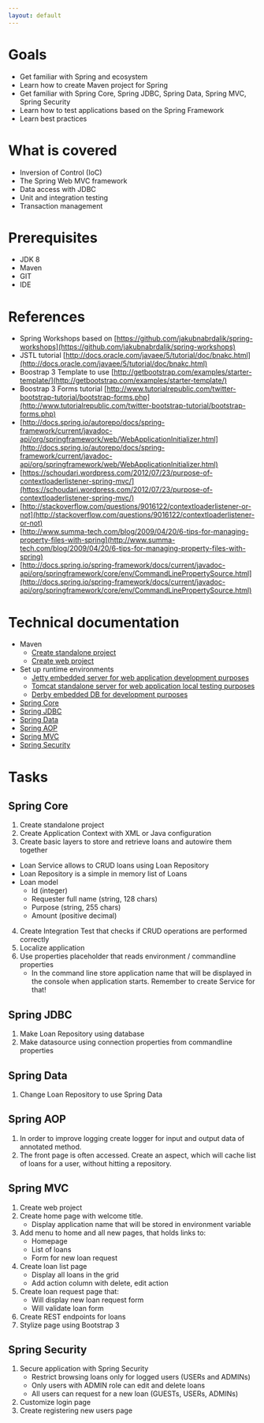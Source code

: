 ```yaml
---
layout: default
---
```


# Goals
* Get familiar with Spring and ecosystem
* Learn how to create Maven project for Spring
* Get familiar with Spring Core, Spring JDBC, Spring Data, Spring MVC, Spring Security
* Learn how to test applications based on the Spring Framework
* Learn best practices

# What is covered
* Inversion of Control (IoC)
* The Spring Web MVC framework
* Data access with JDBC
* Unit and integration testing
* Transaction management

# Prerequisites

* JDK 8
* Maven
* GIT
* IDE

# References
* Spring Workshops based on [https://github.com/jakubnabrdalik/spring-workshops](https://github.com/jakubnabrdalik/spring-workshops)
* JSTL tutorial [http://docs.oracle.com/javaee/5/tutorial/doc/bnakc.html](http://docs.oracle.com/javaee/5/tutorial/doc/bnakc.html)
* Boostrap 3 Template to use [http://getbootstrap.com/examples/starter-template/](http://getbootstrap.com/examples/starter-template/)
* Boostrap 3 Forms tutorial [http://www.tutorialrepublic.com/twitter-bootstrap-tutorial/bootstrap-forms.php](http://www.tutorialrepublic.com/twitter-bootstrap-tutorial/bootstrap-forms.php)
* [http://docs.spring.io/autorepo/docs/spring-framework/current/javadoc-api/org/springframework/web/WebApplicationInitializer.html](http://docs.spring.io/autorepo/docs/spring-framework/current/javadoc-api/org/springframework/web/WebApplicationInitializer.html)
* [https://schoudari.wordpress.com/2012/07/23/purpose-of-contextloaderlistener-spring-mvc/](https://schoudari.wordpress.com/2012/07/23/purpose-of-contextloaderlistener-spring-mvc/)
* [http://stackoverflow.com/questions/9016122/contextloaderlistener-or-not](http://stackoverflow.com/questions/9016122/contextloaderlistener-or-not)
* [http://www.summa-tech.com/blog/2009/04/20/6-tips-for-managing-property-files-with-spring](http://www.summa-tech.com/blog/2009/04/20/6-tips-for-managing-property-files-with-spring)
* [http://docs.spring.io/spring-framework/docs/current/javadoc-api/org/springframework/core/env/CommandLinePropertySource.html](http://docs.spring.io/spring-framework/docs/current/javadoc-api/org/springframework/core/env/CommandLinePropertySource.html)

# Technical documentation

* Maven
  * [Create standalone project]({{site.kospiotrPageURL}}wiki/maven#standalone-project)
  * [Create web project]({{site.kospiotrPageURL}}wiki/maven#web-project)
* Set up runtime environments
  * [Jetty embedded server for web application development purposes]({{site.kospiotrPageURL}}wiki/maven#jetty)
  * [Tomcat standalone server for web application local testing purposes]({{site.kospiotrPageURL}}wiki/tomcat)
  * [Derby embedded DB for development purposes]({{site.kospiotrPageURL}}wiki/maven#database)
* [Spring Core]({{site.kospiotrPageURL}}wiki/spring-core-presentation)
* [Spring JDBC]({{site.kospiotrPageURL}}wiki/spring-jdbc)
* [Spring Data]({{site.kospiotrPageURL}}wiki/spring-data)
* [Spring AOP]({{site.kospiotrPageURL}}wiki/spring-aop)
* [Spring MVC]({{site.kospiotrPageURL}}wiki/spring-mvc)
* [Spring Security]({{site.kospiotrPageURL}}wiki/spring-security)

# Tasks

## Spring Core

1. Create standalone project
2. Create Application Context with XML or Java configuration
3. Create basic layers to store and retrieve loans and autowire them together
  * Loan Service allows to CRUD loans using Loan Repository
  * Loan Repository is a simple in memory list of Loans
  * Loan model
      * Id (integer)
      * Requester full name (string, 128 chars)
      * Purpose (string, 255 chars)
      * Amount (positive decimal)
4. Create Integration Test that checks if CRUD operations are performed correctly
5. Localize application
6. Use properties placeholder that reads environment / commandline properties
	* In the command line store application name that will be displayed in the console when application starts. Remember to create Service for that!

## Spring JDBC

1. Make Loan Repository using database
2. Make datasource using connection properties from commandline properties

## Spring Data

1. Change Loan Repository to use Spring Data

## Spring AOP

1. In order to improve logging create logger for input and output data of annotated method.
2. The front page is often accessed. Create an aspect, which will cache list of loans for a user, without hitting a repository.

## Spring MVC

1. Create web project
2. Create home page with welcome title. 
	* Display application name that will be stored in environment variable
3. Add menu to home and all new pages, that holds links to:
	* Homepage
    * List of loans
    * Form for new loan request
4. Create loan list page
	* Display all loans in the grid
	* Add action column with delete, edit action
5. Create loan request page that:
	* Will display new loan request form
	* Will validate loan form
6. Create REST endpoints for loans
7. Stylize page using Bootstrap 3

## Spring Security

1. Secure application with Spring Security
	* Restrict browsing loans only for logged users (USERs and ADMINs)
	* Only users with ADMIN role can edit and delete loans
	* All users can request for a new loan (GUESTs, USERs, ADMINs)
2. Customize login page
3. Create registering new users page